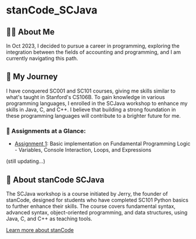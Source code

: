 # stanCode_SCJava

## 👨‍💻 About Me

In Oct 2023, I decided to pursue a career in programming, exploring the integration between the fields of accounting and programming, and I am currently navigating this path.

## 📆 My Journey

I have conquered SC001 and SC101 courses, giving me skills similar to what's taught in Stanford's CS106B. To gain knowledge in various programming languages, I enrolled in the SCJava workshop to enhance my skills in Java, C, and C++. I believe that building a strong foundation in these programming languages will contribute to a brighter future for me.

### 👀 Assignments at a Glance:

- [Assignment 1](https://github.com/JayWu0512/stanCode_SCJava): Basic implementation on Fundamental Programming Logic - Variables, Console Interaction, Loops, and Expressions

(still updating...)

## 📖 About stanCode SCJava

The SCJava workshop is a course initiated by Jerry, the founder of stanCode, designed for students who have completed SC101 Python basics to further enhance their skills. The course covers fundamental syntax, advanced syntax, object-oriented programming, and data structures, using Java, C, and C++ as teaching tools.

[Learn more about stanCode](https://stancode.tw/)
